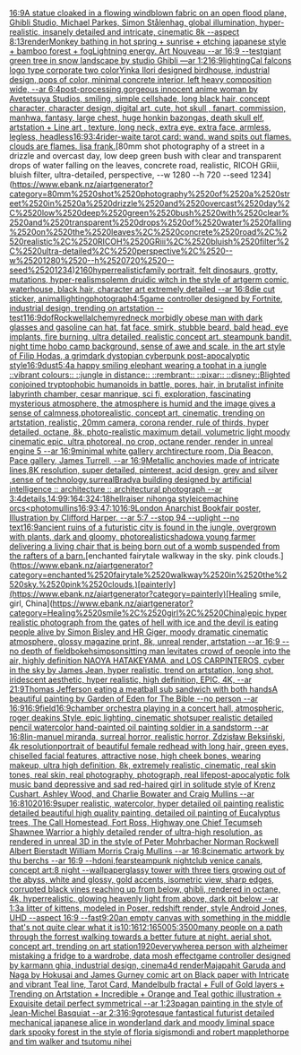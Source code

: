 [16:9](https://www.ebank.nz/aiartgenerator?category=16%3A9)[A statue cloaked in a flowing windblown fabric on an open flood plane, Ghibli Studio, Michael Parkes, Simon Stålenhag, global illumination, hyper-realistic, insanely detailed and intricate, cinematic 8k --aspect 8:13](https://www.ebank.nz/aiartgenerator?category=A%2520statue%2520cloaked%2520in%2520a%2520flowing%2520windblown%2520fabric%2520on%2520an%2520open%2520flood%2520plane%2C%2520Ghibli%2520Studio%2C%2520Michael%2520Parkes%2C%2520Simon%2520St%C3%A5lenhag%2C%2520global%2520illumination%2C%2520hyper-realistic%2C%2520insanely%2520detailed%2520and%2520intricate%2C%2520cinematic%25208k%2520--aspect%25208%3A13)[render](https://www.ebank.nz/aiartgenerator?category=render)[Monkey bathing in hot spring + sunrise + etching japanese style + bamboo forest + fog](https://www.ebank.nz/aiartgenerator?category=Monkey%2520bathing%2520in%2520hot%2520spring%2520%2B%2520sunrise%2520%2B%2520etching%2520japanese%2520style%2520%2B%2520bamboo%2520forest%2520%2B%2520fog)[Lightning energy. Art Nouveau --ar 16:9 --test](https://www.ebank.nz/aiartgenerator?category=Lightning%2520energy.%2520Art%2520Nouveau%2520--ar%252016%3A9%2520--test)[giant green tree in snow landscape by studio Ghibli —ar 1:2](https://www.ebank.nz/aiartgenerator?category=giant%2520green%2520tree%2520in%2520snow%2520landscape%2520by%2520studio%2520Ghibli%2520%E2%80%94ar%25201%3A2)[16:9](https://www.ebank.nz/aiartgenerator?category=16%3A9)[lighting](https://www.ebank.nz/aiartgenerator?category=lighting)[Cal falcons logo type corporate two color](https://www.ebank.nz/aiartgenerator?category=Cal%2520falcons%2520logo%2520type%2520corporate%2520two%2520color)[Yinka Ilori designed birdhouse, industrial design, pops of color, minimal concrete interior, left heavy composition wide, --ar 6:4](https://www.ebank.nz/aiartgenerator?category=Yinka%2520Ilori%2520designed%2520birdhouse%2C%2520industrial%2520design%2C%2520pops%2520of%2520color%2C%2520minimal%2520concrete%2520interior%2C%2520left%2520heavy%2520composition%2520wide%2C%2520--ar%25206%3A4)[post-processing,](https://www.ebank.nz/aiartgenerator?category=post-processing%2C)[gorgeous innocent anime woman by Avetetsuya Studios, smiling, simple cellshade, long black  hair, concept character, character design, digital art, cute, hot skull , fanart, commission, manhwa, fantasy, large chest, huge honkin bazongas, death skull elf, artstation  +  Line art , texture, long neck, extra eye, extra face, armless, legless, headless](https://www.ebank.nz/aiartgenerator?category=gorgeous%2520innocent%2520anime%2520woman%2520by%2520Avetetsuya%2520Studios%2C%2520smiling%2C%2520simple%2520cellshade%2C%2520long%2520black%2520%2520hair%2C%2520concept%2520character%2C%2520character%2520design%2C%2520digital%2520art%2C%2520cute%2C%2520hot%2520skull%2520%2C%2520fanart%2C%2520commission%2C%2520manhwa%2C%2520fantasy%2C%2520large%2520chest%2C%2520huge%2520honkin%2520bazongas%2C%2520death%2520skull%2520elf%2C%2520artstation%2520%2520%2B%2520%2520Line%2520art%2520%2C%2520texture%2C%2520long%2520neck%2C%2520extra%2520eye%2C%2520extra%2520face%2C%2520armless%2C%2520legless%2C%2520headless)[16:9](https://www.ebank.nz/aiartgenerator?category=16%3A9)[3:4](https://www.ebank.nz/aiartgenerator?category=3%3A4)[rider-waite tarot card: wand. wand spits out flames. clouds are flames. lisa frank.](https://www.ebank.nz/aiartgenerator?category=rider-waite%2520tarot%2520card%3A%2520wand.%2520wand%2520spits%2520out%2520flames.%2520clouds%2520are%2520flames.%2520lisa%2520frank.)[80mm shot photography of a street in a drizzle and overcast day, low deep green bush with clear and transparent drops of water falling on the leaves, concrete road, realistic, RICOH GRiii, bluish filter, ultra-detailed, perspective, --w 1280 --h 720 --seed 1234](https://www.ebank.nz/aiartgenerator?category=80mm%2520shot%2520photography%2520of%2520a%2520street%2520in%2520a%2520drizzle%2520and%2520overcast%2520day%2C%2520low%2520deep%2520green%2520bush%2520with%2520clear%2520and%2520transparent%2520drops%2520of%2520water%2520falling%2520on%2520the%2520leaves%2C%2520concrete%2520road%2C%2520realistic%2C%2520RICOH%2520GRiii%2C%2520bluish%2520filter%2C%2520ultra-detailed%2C%2520perspective%2C%2520--w%25201280%2520--h%2520720%2520--seed%25201234)[2160](https://www.ebank.nz/aiartgenerator?category=2160)[hyperrealistic](https://www.ebank.nz/aiartgenerator?category=hyperrealistic)[family portrait, felt dinosaurs, grotty, mutations, hyper-realism](https://www.ebank.nz/aiartgenerator?category=family%2520portrait%2C%2520felt%2520dinosaurs%2C%2520grotty%2C%2520mutations%2C%2520hyper-realism)[solemn druidic witch in the style of artgerm comic, waterhouse, black hair, character art extremely detailed --ar 16:8](https://www.ebank.nz/aiartgenerator?category=solemn%2520druidic%2520witch%2520in%2520the%2520style%2520of%2520artgerm%2520comic%2C%2520waterhouse%2C%2520black%2520hair%2C%2520character%2520art%2520extremely%2520detailed%2520--ar%252016%3A8)[die cut sticker, animal](https://www.ebank.nz/aiartgenerator?category=die%2520cut%2520sticker%2C%2520animal)[lighting](https://www.ebank.nz/aiartgenerator?category=lighting)[photograph](https://www.ebank.nz/aiartgenerator?category=photograph)[4:5](https://www.ebank.nz/aiartgenerator?category=4%3A5)[game controller designed by Fortnite, industrial design, trending on artstation -- test](https://www.ebank.nz/aiartgenerator?category=game%2520controller%2520designed%2520by%2520Fortnite%2C%2520industrial%2520design%2C%2520trending%2520on%2520artstation%2520--%2520test)[1](https://www.ebank.nz/aiartgenerator?category=1)[16:9](https://www.ebank.nz/aiartgenerator?category=16%3A9)[dof](https://www.ebank.nz/aiartgenerator?category=dof)[Rockwell](https://www.ebank.nz/aiartgenerator?category=Rockwell)[alchemy](https://www.ebank.nz/aiartgenerator?category=alchemy)[redneck morbidly obese man with dark glasses and gasoline can hat, fat face, smirk, stubble beard, bald head, eye implants, fire burning, ultra detailed, realistic concept art. steampunk bandit, night time hobo camp background, sense of awe and scale, in the art style of Filip Hodas, a grimdark dystopian cyberpunk post-apocalyptic style](https://www.ebank.nz/aiartgenerator?category=redneck%2520morbidly%2520obese%2520man%2520with%2520dark%2520glasses%2520and%2520gasoline%2520can%2520hat%2C%2520fat%2520face%2C%2520smirk%2C%2520stubble%2520beard%2C%2520bald%2520head%2C%2520eye%2520implants%2C%2520fire%2520burning%2C%2520ultra%2520detailed%2C%2520realistic%2520concept%2520art.%2520steampunk%2520bandit%2C%2520night%2520time%2520hobo%2520camp%2520background%2C%2520sense%2520of%2520awe%2520and%2520scale%2C%2520in%2520the%2520art%2520style%2520of%2520Filip%2520Hodas%2C%2520a%2520grimdark%2520dystopian%2520cyberpunk%2520post-apocalyptic%2520style)[16:9](https://www.ebank.nz/aiartgenerator?category=16%3A9)[dust](https://www.ebank.nz/aiartgenerator?category=dust)[](https://www.ebank.nz/aiartgenerator?category=)[5:4](https://www.ebank.nz/aiartgenerator?category=5%3A4)[a happy smiling elephant wearing a tophat in a jungle ::vibrant colours:: ::jungle in distance:: ::rembrant:: ::pixar:: ::disney::](https://www.ebank.nz/aiartgenerator?category=a%2520happy%2520smiling%2520elephant%2520wearing%2520a%2520tophat%2520in%2520a%2520jungle%2520%3A%3Avibrant%2520colours%3A%3A%2520%3A%3Ajungle%2520in%2520distance%3A%3A%2520%3A%3Arembrant%3A%3A%2520%3A%3Apixar%3A%3A%2520%3A%3Adisney%3A%3A)[Blighted conjoined tryptophobic humanoids in battle, pores, hair, in brutalist infinite labyrinth chamber, cesar manrique, sci fi, exploration, fascinating mysterious atmosphere, the atmosphere is humid and the image gives a sense of calmness,photorealistic, concept art, cinematic, trending on artstation, realistic, 20mm camera, corona render, rule of thirds, hyper detailed, octane, 8k, photo-realistic maximum detail, volumetric light moody cinematic epic, ultra photoreal, no crop,  octane render, render in unreal engine 5 --ar 16:9](https://www.ebank.nz/aiartgenerator?category=Blighted%2520conjoined%2520tryptophobic%2520humanoids%2520in%2520battle%2C%2520pores%2C%2520hair%2C%2520in%2520brutalist%2520infinite%2520labyrinth%2520chamber%2C%2520cesar%2520manrique%2C%2520sci%2520fi%2C%2520exploration%2C%2520fascinating%2520mysterious%2520atmosphere%2C%2520the%2520atmosphere%2520is%2520humid%2520and%2520the%2520image%2520gives%2520a%2520sense%2520of%2520calmness%2Cphotorealistic%2C%2520concept%2520art%2C%2520cinematic%2C%2520trending%2520on%2520artstation%2C%2520realistic%2C%252020mm%2520camera%2C%2520corona%2520render%2C%2520rule%2520of%2520thirds%2C%2520hyper%2520detailed%2C%2520octane%2C%25208k%2C%2520photo-realistic%2520maximum%2520detail%2C%2520volumetric%2520light%2520moody%2520cinematic%2520epic%2C%2520ultra%2520photoreal%2C%2520no%2520crop%2C%2520%2520octane%2520render%2C%2520render%2520in%2520unreal%2520engine%25205%2520--ar%252016%3A9)[minimal white gallery archtirecture room, Dia Beacon, Pace gallery, James Turrell, --ar 16:9](https://www.ebank.nz/aiartgenerator?category=minimal%2520white%2520gallery%2520archtirecture%2520room%2C%2520Dia%2520Beacon%2C%2520Pace%2520gallery%2C%2520James%2520Turrell%2C%2520--ar%252016%3A9)[Metallic anchovies made of intricate lines,8K resolution, super detailed, pinterest, acid design, grey and silver ,sense of technology,surreal](https://www.ebank.nz/aiartgenerator?category=Metallic%2520anchovies%2520made%2520of%2520intricate%2520lines%2C8K%2520resolution%2C%2520super%2520detailed%2C%2520pinterest%2C%2520acid%2520design%2C%2520grey%2520and%2520silver%2520%2Csense%2520of%2520technology%2Csurreal)[Brady](https://www.ebank.nz/aiartgenerator?category=Brady)[a building designed by artificial intelligence :: architecture :: architectural photograph --ar 3:4](https://www.ebank.nz/aiartgenerator?category=a%2520building%2520designed%2520by%2520artificial%2520intelligence%2520%3A%3A%2520architecture%2520%3A%3A%2520architectural%2520photograph%2520--ar%25203%3A4)[details,](https://www.ebank.nz/aiartgenerator?category=details%2C)[14:9](https://www.ebank.nz/aiartgenerator?category=14%3A9)[9:16](https://www.ebank.nz/aiartgenerator?category=9%3A16)[4:3](https://www.ebank.nz/aiartgenerator?category=4%3A3)[24:18](https://www.ebank.nz/aiartgenerator?category=24%3A18)[hellraiser nihonga style](https://www.ebank.nz/aiartgenerator?category=hellraiser%2520nihonga%2520style)[ice](https://www.ebank.nz/aiartgenerator?category=ice)[machine orcs](https://www.ebank.nz/aiartgenerator?category=machine%2520orcs)[<photo](https://www.ebank.nz/aiartgenerator?category=%3Cphoto)[mullins](https://www.ebank.nz/aiartgenerator?category=mullins)[16:9](https://www.ebank.nz/aiartgenerator?category=16%3A9)[3:4](https://www.ebank.nz/aiartgenerator?category=3%3A4)[7:10](https://www.ebank.nz/aiartgenerator?category=7%3A10)[16:9](https://www.ebank.nz/aiartgenerator?category=16%3A9)[London Anarchist Bookfair poster,  Illustration by Clifford Harper. --ar 5:7 --stop 94 --uplight --no text](https://www.ebank.nz/aiartgenerator?category=London%2520Anarchist%2520Bookfair%2520poster%2C%2520%2520Illustration%2520by%2520Clifford%2520Harper.%2520--ar%25205%3A7%2520--stop%252094%2520--uplight%2520--no%2520text)[16:9](https://www.ebank.nz/aiartgenerator?category=16%3A9)[ancient ruins of a futuristic city is found in the jungle, overgrown with plants, dark and gloomy, photorealistic](https://www.ebank.nz/aiartgenerator?category=ancient%2520ruins%2520of%2520a%2520futuristic%2520city%2520is%2520found%2520in%2520the%2520jungle%2C%2520overgrown%2520with%2520plants%2C%2520dark%2520and%2520gloomy%2C%2520photorealistic)[shadow](https://www.ebank.nz/aiartgenerator?category=shadow)[a young farmer delivering a living chair that is  being born out of a womb suspended from the rafters of a barn.](https://www.ebank.nz/aiartgenerator?category=a%2520young%2520farmer%2520delivering%2520a%2520living%2520chair%2520that%2520is%2520%2520being%2520born%2520out%2520of%2520a%2520womb%2520suspended%2520from%2520the%2520rafters%2520of%2520a%2520barn.)[enchanted fairytale walkway in the sky. pink clouds.](https://www.ebank.nz/aiartgenerator?category=enchanted%2520fairytale%2520walkway%2520in%2520the%2520sky.%2520pink%2520clouds.)[painterly](https://www.ebank.nz/aiartgenerator?category=painterly)[Healing smile, girl, China](https://www.ebank.nz/aiartgenerator?category=Healing%2520smile%2C%2520girl%2C%2520China)[epic hyper realistic photograph from the gates of hell with ice and the devil is eating people alive by Simon Bisley and HR Giger, moody dramatic cinematic atmosphere, glossy magazine print, 8k, unreal render, artstation --ar 16:9 --no depth of field](https://www.ebank.nz/aiartgenerator?category=epic%2520hyper%2520realistic%2520photograph%2520from%2520the%2520gates%2520of%2520hell%2520with%2520ice%2520and%2520the%2520devil%2520is%2520eating%2520people%2520alive%2520by%2520Simon%2520Bisley%2520and%2520HR%2520Giger%2C%2520moody%2520dramatic%2520cinematic%2520atmosphere%2C%2520glossy%2520magazine%2520print%2C%25208k%2C%2520unreal%2520render%2C%2520artstation%2520--ar%252016%3A9%2520--no%2520depth%2520of%2520field)[bokeh](https://www.ebank.nz/aiartgenerator?category=bokeh)[simpson](https://www.ebank.nz/aiartgenerator?category=simpson)[sitting man levitates crowd of people into the air, highly definition NAOYA HATAKEYAMA, and LOS CARPINTEROS, cyber in the sky by James Jean, hyper realistic, trend on artstation, long shot, iridescent aesthetic, hyper realistic, high definition, EPIC, 4K, --ar 21:9](https://www.ebank.nz/aiartgenerator?category=sitting%2520man%2520levitates%2520crowd%2520of%2520people%2520into%2520the%2520air%2C%2520highly%2520definition%2520NAOYA%2520HATAKEYAMA%2C%2520and%2520LOS%2520CARPINTEROS%2C%2520cyber%2520in%2520the%2520sky%2520by%2520James%2520Jean%2C%2520hyper%2520realistic%2C%2520trend%2520on%2520artstation%2C%2520long%2520shot%2C%2520iridescent%2520aesthetic%2C%2520hyper%2520realistic%2C%2520high%2520definition%2C%2520EPIC%2C%25204K%2C%2520--ar%252021%3A9)[Thomas Jefferson eating a meatball sub sandwich with both hands](https://www.ebank.nz/aiartgenerator?category=Thomas%2520Jefferson%2520eating%2520a%2520meatball%2520sub%2520sandwich%2520with%2520both%2520hands)[A beautiful painting by Garden of Eden for The Bible --no person --ar 16:9](https://www.ebank.nz/aiartgenerator?category=A%2520beautiful%2520painting%2520by%2520Garden%2520of%2520Eden%2520for%2520The%2520Bible%2520--no%2520person%2520--ar%252016%3A9)[16:9](https://www.ebank.nz/aiartgenerator?category=16%3A9)[field](https://www.ebank.nz/aiartgenerator?category=field)[16:9](https://www.ebank.nz/aiartgenerator?category=16%3A9)[chamber orchestra playing in a concert hall, atmospheric, roger deakins Style, epic lighting, cinematic shotsuper realistic detailed pencil watercolor hand-painted oil painting soldier in a sandstorm --ar 16:8](https://www.ebank.nz/aiartgenerator?category=chamber%2520orchestra%2520playing%2520in%2520a%2520concert%2520hall%2C%2520atmospheric%2C%2520roger%2520deakins%2520Style%2C%2520epic%2520lighting%2C%2520cinematic%2520shotsuper%2520realistic%2520detailed%2520pencil%2520watercolor%2520hand-painted%2520oil%2520painting%2520soldier%2520in%2520a%2520sandstorm%2520--ar%252016%3A8)[lin-manuel miranda, surreal horror, realistic horror, Zdzisław Beksiński, 4k resolution](https://www.ebank.nz/aiartgenerator?category=lin-manuel%2520miranda%2C%2520surreal%2520horror%2C%2520realistic%2520horror%2C%2520Zdzis%C5%82aw%2520Beksi%C5%84ski%2C%25204k%2520resolution)[portrait of beautiful female redhead with long hair, green eyes, chiselled facial features, attractive nose, high cheek bones, wearing makeup, ultra high definition, 8k, extremely realistic, cinematic, real skin tones, real skin, real photography, photograph, real lifepost-apocalyptic folk music band depressive and sad red-haired girl in solitude style of Krenz Cushart, Ashley Wood, and Charlie Bowater and Craig Mullins --ar 16:8](https://www.ebank.nz/aiartgenerator?category=portrait%2520of%2520beautiful%2520female%2520redhead%2520with%2520long%2520hair%2C%2520green%2520eyes%2C%2520chiselled%2520facial%2520features%2C%2520attractive%2520nose%2C%2520high%2520cheek%2520bones%2C%2520wearing%2520makeup%2C%2520ultra%2520high%2520definition%2C%25208k%2C%2520extremely%2520realistic%2C%2520cinematic%2C%2520real%2520skin%2520tones%2C%2520real%2520skin%2C%2520real%2520photography%2C%2520photograph%2C%2520real%2520lifepost-apocalyptic%2520folk%2520music%2520band%2520depressive%2520and%2520sad%2520red-haired%2520girl%2520in%2520solitude%2520style%2520of%2520Krenz%2520Cushart%2C%2520Ashley%2520Wood%2C%2520and%2520Charlie%2520Bowater%2520and%2520Craig%2520Mullins%2520--ar%252016%3A8)[1020](https://www.ebank.nz/aiartgenerator?category=1020)[16:9](https://www.ebank.nz/aiartgenerator?category=16%3A9)[super realistic, watercolor, hyper detailed oil painting realistic detailed beautiful high quality painting, detailed oil painting of Eucalyptus trees, The Call Homestead, Fort Ross, Highway one Chief Tecumseh Shawnee Warrior  a highly detailed render of ultra-high resolution, as rendered in unreal 3D in the style of Peter Mohrbacher Norman Rockwell Albert Bierstadt William Morris Craig Mullins --ar 16:8](https://www.ebank.nz/aiartgenerator?category=super%2520realistic%2C%2520watercolor%2C%2520hyper%2520detailed%2520oil%2520painting%2520realistic%2520detailed%2520beautiful%2520high%2520quality%2520painting%2C%2520detailed%2520oil%2520painting%2520of%2520Eucalyptus%2520trees%2C%2520The%2520Call%2520Homestead%2C%2520Fort%2520Ross%2C%2520Highway%2520one%2520Chief%2520Tecumseh%2520Shawnee%2520Warrior%2520%2520a%2520highly%2520detailed%2520render%2520of%2520ultra-high%2520resolution%2C%2520as%2520rendered%2520in%2520unreal%25203D%2520in%2520the%2520style%2520of%2520Peter%2520Mohrbacher%2520Norman%2520Rockwell%2520Albert%2520Bierstadt%2520William%2520Morris%2520Craig%2520Mullins%2520--ar%252016%3A8)[cinematic artwork by thu berchs --ar 16:9 --hd](https://www.ebank.nz/aiartgenerator?category=cinematic%2520artwork%2520by%2520thu%2520berchs%2520--ar%252016%3A9%2520--hd)[oni,fear](https://www.ebank.nz/aiartgenerator?category=oni%2Cfear)[steampunk nightclub venice canals, concept art:8 night --wallpaper](https://www.ebank.nz/aiartgenerator?category=steampunk%2520nightclub%2520venice%2520canals%2C%2520concept%2520art%3A8%2520night%2520--wallpaper)[glassy tower with three tiers growing out of the abyss, white and glossy, gold accents, isometric view, sharp edges, corrupted black vines reaching up from below, ghibli, rendered in octane, 4k, hyperrealistic, glowing heavenly light from above, dark pit below --ar 1:3](https://www.ebank.nz/aiartgenerator?category=glassy%2520tower%2520with%2520three%2520tiers%2520growing%2520out%2520of%2520the%2520abyss%2C%2520white%2520and%2520glossy%2C%2520gold%2520accents%2C%2520isometric%2520view%2C%2520sharp%2520edges%2C%2520corrupted%2520black%2520vines%2520reaching%2520up%2520from%2520below%2C%2520ghibli%2C%2520rendered%2520in%2520octane%2C%25204k%2C%2520hyperrealistic%2C%2520glowing%2520heavenly%2520light%2520from%2520above%2C%2520dark%2520pit%2520below%2520--ar%25201%3A3)[a litter of kittens, modeled in Poser, redshift render, style Android Jones, UHD --aspect 16:9  --fast](https://www.ebank.nz/aiartgenerator?category=a%2520litter%2520of%2520kittens%2C%2520modeled%2520in%2520Poser%2C%2520redshift%2520render%2C%2520style%2520Android%2520Jones%2C%2520UHD%2520--aspect%252016%3A9%2520%2520--fast)[9:20](https://www.ebank.nz/aiartgenerator?category=9%3A20)[an empty canvas with something in the middle that's not quite clear what it is](https://www.ebank.nz/aiartgenerator?category=an%2520empty%2520canvas%2520with%2520something%2520in%2520the%2520middle%2520that%27s%2520not%2520quite%2520clear%2520what%2520it%2520is)[10:16](https://www.ebank.nz/aiartgenerator?category=10%3A16)[12:16](https://www.ebank.nz/aiartgenerator?category=12%3A16)[500](https://www.ebank.nz/aiartgenerator?category=500)[5:3](https://www.ebank.nz/aiartgenerator?category=5%3A3)[500](https://www.ebank.nz/aiartgenerator?category=500)[many people on a path through the forrest walking towards a better future at night. aerial shot. concept art, trending on art station](https://www.ebank.nz/aiartgenerator?category=many%2520people%2520on%2520a%2520path%2520through%2520the%2520forrest%2520walking%2520towards%2520a%2520better%2520future%2520at%2520night.%2520aerial%2520shot.%2520concept%2520art%2C%2520trending%2520on%2520art%2520station)[1920](https://www.ebank.nz/aiartgenerator?category=1920)[everywhere](https://www.ebank.nz/aiartgenerator?category=everywhere)[a person with alzheimer mistaking a fridge to a wardrobe, data mosh effect](https://www.ebank.nz/aiartgenerator?category=a%2520person%2520with%2520alzheimer%2520mistaking%2520a%2520fridge%2520to%2520a%2520wardrobe%2C%2520data%2520mosh%2520effect)[game controller designed by karmann ghia, industrial design, cinema4d render](https://www.ebank.nz/aiartgenerator?category=game%2520controller%2520designed%2520by%2520karmann%2520ghia%2C%2520industrial%2520design%2C%2520cinema4d%2520render)[Majapahit Garuda and Naga by Hokusai and James Gurney comic art on Black paper with Intricate and vibrant Teal line, Tarot Card, Mandelbulb fractal + Full of Gold layers + Trending on Artstation + Incredible + Orange and Teal gothic illustration + Exquisite detail perfect symmetrical --ar 1:2](https://www.ebank.nz/aiartgenerator?category=Majapahit%2520Garuda%2520and%2520Naga%2520by%2520Hokusai%2520and%2520James%2520Gurney%2520comic%2520art%2520on%2520Black%2520paper%2520with%2520Intricate%2520and%2520vibrant%2520Teal%2520line%2C%2520Tarot%2520Card%2C%2520Mandelbulb%2520fractal%2520%2B%2520Full%2520of%2520Gold%2520layers%2520%2B%2520Trending%2520on%2520Artstation%2520%2B%2520Incredible%2520%2B%2520Orange%2520and%2520Teal%2520gothic%2520illustration%2520%2B%2520Exquisite%2520detail%2520perfect%2520symmetrical%2520--ar%25201%3A2)[3](https://www.ebank.nz/aiartgenerator?category=3)[pagan painting in the style of Jean-Michel Basquiat --ar 2:3](https://www.ebank.nz/aiartgenerator?category=pagan%2520painting%2520in%2520the%2520style%2520of%2520Jean-Michel%2520Basquiat%2520--ar%25202%3A3)[16:9](https://www.ebank.nz/aiartgenerator?category=16%3A9)[grotesque fantastical futurist detailed mechanical japanese alice in wonderland dark and moody liminal space dark spooky forest in the style of floria sigismondi and robert mapplethorpe and tim walker and tsutomu nihei](https://www.ebank.nz/aiartgenerator?category=grotesque%2520fantastical%2520futurist%2520detailed%2520mechanical%2520japanese%2520alice%2520in%2520wonderland%2520dark%2520and%2520moody%2520liminal%2520space%2520dark%2520spooky%2520forest%2520in%2520the%2520style%2520of%2520floria%2520sigismondi%2520and%2520robert%2520mapplethorpe%2520and%2520tim%2520walker%2520and%2520tsutomu%2520nihei)